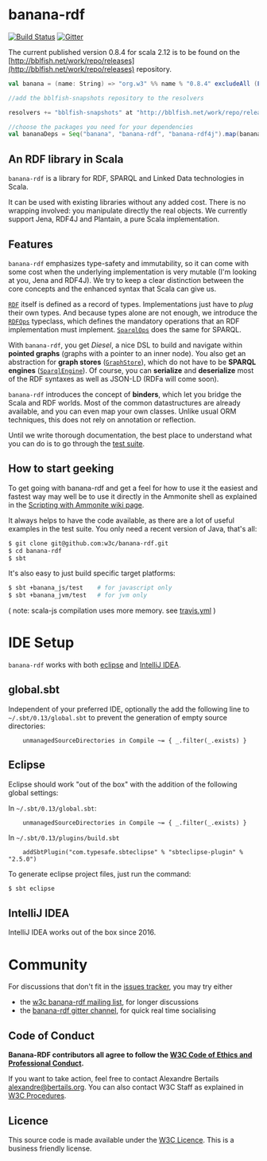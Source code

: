 banana-rdf
==========

[![Build Status](https://secure.travis-ci.org/w3c/banana-rdf.png)](http://travis-ci.org/w3c/banana-rdf) [![Gitter](https://badges.gitter.im/Join%20Chat.svg)](https://gitter.im/w3c/banana-rdf?utm_source=badge&utm_medium=badge&utm_campaign=pr-badge&utm_content=badge)

The current published version 0.8.4 for scala 2.12 is to be found on the [http://bblfish.net/work/repo/releases](http://bblfish.net/work/repo/releases) repository.

```scala
val banana = (name: String) => "org.w3" %% name % "0.8.4" excludeAll (ExclusionRule(organization = "org.scala-stm"))

//add the bblfish-snapshots repository to the resolvers

resolvers += "bblfish-snapshots" at "http://bblfish.net/work/repo/releases"

//choose the packages you need for your dependencies
val bananaDeps = Seq("banana", "banana-rdf", "banana-rdf4j").map(banana)
```

An RDF library in Scala
-----------------------

`banana-rdf` is a library for RDF, SPARQL and Linked Data technologies
in Scala.

It can be used with existing libraries without any added cost. There
is no wrapping involved: you manipulate directly the real objects. We
currently support Jena, RDF4J and Plantain, a pure Scala
implementation.

Features
--------

`banana-rdf` emphasizes type-safety and immutability, so it can come
with some cost when the underlying implementation is very mutable (I'm
looking at you, Jena and RDF4J). We try to keep a clear distinction
between the core concepts and the enhanced syntax that Scala can give
us.

[`RDF`](rdf/shared/src/main/scala/org/w3/banana/RDF.scala)
itself is defined as a record of types. Implementations just have to
_plug_ their own types. And because types alone are not enough, we
introduce the
[`RDFOps`](rdf/shared/src/main/scala/org/w3/banana/RDFOps.scala)
typeclass, which defines the mandatory operations that an RDF
implementation must
implement. [`SparqlOps`](rdf/shared/src/main/scala/org/w3/banana/SparqlOps.scala)
does the same for SPARQL.

With `banana-rdf`, you get _Diesel_, a nice DSL to build and navigate
within **pointed graphs** (graphs with a pointer to an inner
node). You also get an abstraction for **graph stores**
([`GraphStore`](rdf/shared/src/main/scala/org/w3/banana/GraphStore.scala)), 
which do not have to be **SPARQL engines**
([`SparqlEngine`](rdf/shared/src/main/scala/org/w3/banana/SparqlEngine.scala)). 
Of course, you can **serialize** and **deserialize**
most of the RDF syntaxes as well as JSON-LD (RDFa will come soon).

`banana-rdf` introduces the concept of **binders**, which let you
bridge the Scala and RDF worlds. Most of the common datastructures are
already available, and you can even map your own classes. Unlike usual
ORM techniques, this does not rely on annotation or reflection.

Until we write thorough documentation, the best place to understand
what you can do is to go through the [test
suite](https://github.com/w3c/banana-rdf/tree/series/0.8.x/rdf-test-suite).

How to start geeking
--------------------

To get going with banana-rdf  and get a feel for how to use it the easiest and
fastest way may well be to use it directly in the Ammonite shell as explained in the
[Scripting with Ammonite wiki page](https://github.com/banana-rdf/banana-rdf/wiki/Scripting-with-Ammonite).

It always helps to have the code available, as there are a lot of useful examples in 
the test suite. You only need a recent version of Java, that's all:

``` bash
$ git clone git@github.com:w3c/banana-rdf.git
$ cd banana-rdf
$ sbt
```

It's also easy to just build specific target platforms:
    
``` bash
$ sbt +banana_js/test    # for javascript only 
$ sbt +banana_jvm/test   # for jvm only
```

( note: scala-js compilation uses more memory. see [travis.yml](.travis.yml) )

IDE Setup
=========

`banana-rdf` works with both [eclipse](https://www.eclipse.org/) and [IntelliJ IDEA](http://www.jetbrains.com/idea/).

global.sbt
----------
Independent of your preferred IDE, optionally the add the following line to `~/.sbt/0.13/global.sbt` to prevent the 
generation of empty source directories:

```
    unmanagedSourceDirectories in Compile ~= { _.filter(_.exists) }
```

Eclipse
-------
Eclipse should work "out of the box" with the addition of the following global settings:

In `~/.sbt/0.13/global.sbt`:

```
    unmanagedSourceDirectories in Compile ~= { _.filter(_.exists) }
```

In `~/.sbt/0.13/plugins/build.sbt`

```
    addSbtPlugin("com.typesafe.sbteclipse" % "sbteclipse-plugin" % "2.5.0")
```

To generate eclipse project files, just run the command:

``` bash
$ sbt eclipse
```

IntelliJ IDEA
-------------

IntelliJ IDEA works out of the box since 2016.


Community
=========

For discussions that don't fit in the [issues tracker](https://github.com/w3c/banana-rdf/issues), you may try
either 
*  the [w3c banana-rdf mailing list](http://lists.w3.org/Archives/Public/public-banana-rdf/), for longer discussions
*  the [banana-rdf gitter channel](https://gitter.im/banana-rdf/banana-rdf), for quick real time socialising

Code of Conduct
---------------

**Banana-RDF contributors all agree to follow the [W3C Code of Ethics and Professional Conduct](http://www.w3.org/Consortium/cepc/).**

If you want to take action, feel free to contact Alexandre Bertails <alexandre@bertails.org>. You can also contact W3C Staff as explained in [W3C Procedures](http://www.w3.org/Consortium/pwe/#Procedures).

Licence
-------

This source code is made available under the [W3C Licence](http://opensource.org/licenses/W3C). This is a business friendly license.
